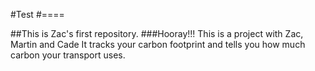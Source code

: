 #Test
#====

##This is Zac's first repository.
###Hooray!!!
This is a project with Zac, Martin and Cade
It tracks your carbon footprint and tells you how much carbon your transport
uses.
